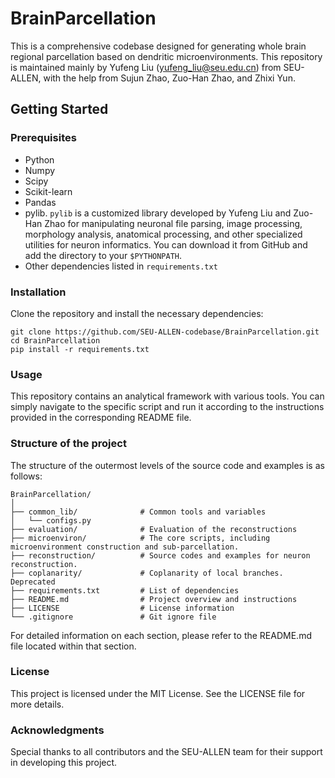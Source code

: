 # BrainParcellation
This is a comprehensive codebase designed for generating whole brain regional parcellation based on dendritic microenvironments. This repository is maintained mainly by Yufeng Liu (yufeng_liu@seu.edu.cn) from SEU-ALLEN, with the help from Sujun Zhao, Zuo-Han Zhao, and Zhixi Yun.

## Getting Started
### Prerequisites
- Python
- Numpy
- Scipy
- Scikit-learn
- Pandas
- pylib. `pylib` is a customized library developed by Yufeng Liu and Zuo-Han Zhao for manipulating neuronal file parsing, image processing, morphology analysis, anatomical processing, and other specialized utilities for neuron informatics. You can download it from GitHub and add the directory to your `$PYTHONPATH`.
- Other dependencies listed in `requirements.txt`

### Installation
Clone the repository and install the necessary dependencies:
```
git clone https://github.com/SEU-ALLEN-codebase/BrainParcellation.git
cd BrainParcellation
pip install -r requirements.txt
```

### Usage
This repository contains an analytical framework with various tools. You can simply navigate to the specific script and run it according to the instructions provided in the corresponding README file.

### Structure of the project
The structure of the outermost levels of the source code and examples is as follows:
```
BrainParcellation/
│
├── common_lib/              # Common tools and variables
│   └── configs.py                 
├── evaluation/              # Evaluation of the reconstructions
├── microenviron/            # The core scripts, including microenvironment construction and sub-parcellation.
├── reconstruction/          # Source codes and examples for neuron reconstruction.
├── coplanarity/             # Coplanarity of local branches. Deprecated
├── requirements.txt         # List of dependencies
├── README.md                # Project overview and instructions
├── LICENSE                  # License information
└── .gitignore               # Git ignore file
```
For detailed information on each section, please refer to the README.md file located within that section.

### License
This project is licensed under the MIT License. See the LICENSE file for more details.

### Acknowledgments
Special thanks to all contributors and the SEU-ALLEN team for their support in developing this project.

